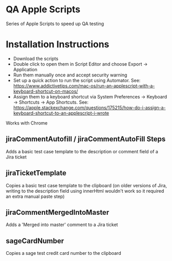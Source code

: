 # QA Apple Scripts

Series of Apple Scripts to speed up QA testing

# Installation Instructions
- Download the scripts
- Double click to open them in Script Editor and choose Export -> Application
- Run them manually once and accept security warning
- Set up a quick action to run the script using Automator. See: https://www.addictivetips.com/mac-os/run-an-applescript-with-a-keyboard-shortcut-on-macos/
- Assign them to a keyboard shortcut via System Preferences -> Keyboard -> Shortcuts -> App Shortcuts. See: https://apple.stackexchange.com/questions/175215/how-do-i-assign-a-keyboard-shortcut-to-an-applescript-i-wrote


Works with Chrome

## jiraCommentAutofill / jiraCommentAutoFill Steps
Adds a basic test case template to the description or comment field of a Jira ticket

## jiraTicketTemplate
Copies a basic test case template to the clipboard (on older versions of Jira, writing to the description field using innerHtml wouldn't work so it required an extra manual paste step)

## jiraCommentMergedIntoMaster
Adds a 'Merged into master' comment to a Jira ticket 

## sageCardNumber
Copies a sage test credit card number to the clipboard
